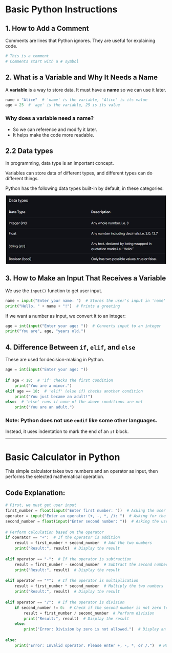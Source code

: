 # Basic Python Instructions

## 1. How to Add a Comment
Comments are lines that Python ignores. They are useful for explaining code.

```python
# This is a comment
# Comments start with a # symbol
```

## 2. What is a Variable and Why It Needs a Name
A **variable** is a way to store data. It must have a **name** so we can use it later.

```python
name = "Alice"  # 'name' is the variable, "Alice" is its value
age = 25  # 'age' is the variable, 25 is its value
```

### Why does a variable need a name?
- So we can reference and modify it later.
- It helps make the code more readable.


## 2.2 Data types   

In programming, data type is an important concept.

Variables can store data of different types, and different types can do different things.

Python has the following data types built-in by default, in these categories:  

<div align="center">
  <img src="https://github.com/DeniCastro/CompSciAEA/blob/ProgramDevelopmentCycle/Picture2.jpg" alt="Data types" width="500"> 
</div>   

  
  
## 3. How to Make an Input That Receives a Variable
We use the `input()` function to get user input.

```python
name = input("Enter your name: ")  # Stores the user's input in 'name'
print("Hello, " + name + "!")  # Prints a greeting
```

If we want a number as input, we convert it to an integer:

```python
age = int(input("Enter your age: "))  # Converts input to an integer
print("You are", age, "years old.")
```

## 4. Difference Between `if`, `elif`, and `else`
These are used for decision-making in Python.

```python
age = int(input("Enter your age: "))

if age < 18:  # 'if' checks the first condition
    print("You are a minor.")
elif age == 18:  # 'elif' (else if) checks another condition
    print("You just became an adult!")
else:  # 'else' runs if none of the above conditions are met
    print("You are an adult.")
```

### Note: Python does **not** use `endif` like some other languages.
Instead, it uses indentation to mark the end of an `if` block.

---
# Basic Calculator in Python

This simple calculator takes two numbers and an operator as input, then performs the selected mathematical operation.

## Code Explanation:

```python
# First, we must get user input
first_number = float(input("Enter first number: "))  # Asking the user to enter the first number
operator = input("Enter an operator (+, -, *, /): ")  # Asking for the operator
second_number = float(input("Enter second number: "))  # Asking the user to enter the second number

# Perform calculation based on the operator
if operator == "+":  # If the operator is addition
    result = first_number + second_number  # Add the two numbers
    print("Result:", result)  # Display the result

elif operator == "-":  # If the operator is subtraction
    result = first_number - second_number  # Subtract the second number from the first
    print("Result:", result)  # Display the result

elif operator == "*":  # If the operator is multiplication
    result = first_number * second_number  # Multiply the two numbers
    print("Result:", result)  # Display the result

elif operator == "/":  # If the operator is division
    if second_number != 0:  # Check if the second number is not zero to avoid division errors
        result = first_number / second_number  # Perform division
        print("Result:", result)  # Display the result
    else:
        print("Error: Division by zero is not allowed.")  # Display an error message for division by zero

else:
    print("Error: Invalid operator. Please enter +, -, *, or /.")  # Handle invalid operators

